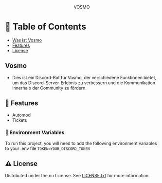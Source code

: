 <div align='center'>

<p>VOSMO</p>



</div>

# :notebook_with_decorative_cover: Table of Contents

- [Was ist Vosmo](#vosmo)
- [Features](#dart-features)
- [License](#warning-license)

## Vosmo
- Dies ist ein Discord-Bot für Vosmo, der verschiedene Funktionen bietet, um das Discord-Server-Erlebnis zu verbessern und die Kommunikation innerhalb der Community zu fördern.


## :dart: Features
- Automod
- Tickets


### :key: Environment Variables
To run this project, you will need to add the following environment variables to your .env file
`TOKEN=YOUR_DISCORD_TOKEN`



## :warning: License

Distributed under the no License. See [LICENSE.txt](LICENSE) for more information.

